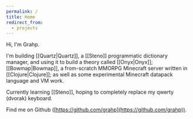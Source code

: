 ```yaml
---
permalink: /
title: Home
redirect_from:
  - projects
---
```

Hi, I'm Grahp.

I'm building [[Quartz|Quartz]], a [[Steno]] programmatic dictionary manager, and using it to build a theory called [[Onyx|Onyx]]; [[Bowmap|Bowmap]], a from-scratch MMORPG Minecraft server written in [[Clojure|Clojure]]; as well as some experimental Minecraft datapack language and VM work.

Currently learning [[Steno]], hoping to completely replace my qwerty (dvorak) keyboard.

Find me on Github ([https://github.com/grahp](https://github.com/grahp)).